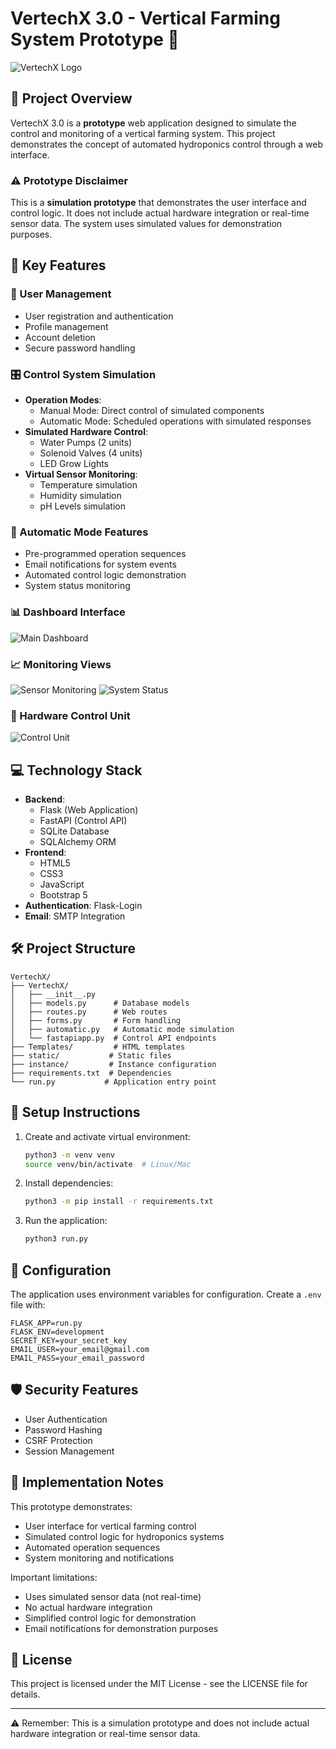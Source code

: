# VertechX 3.0 - Vertical Farming System Prototype 🌱

![VertechX Logo](static/images/LOGO.png)

## 🚀 Project Overview

VertechX 3.0 is a **prototype** web application designed to simulate the control and monitoring of a vertical farming system. This project demonstrates the concept of automated hydroponics control through a web interface.

### ⚠️ Prototype Disclaimer
This is a **simulation prototype** that demonstrates the user interface and control logic. It does not include actual hardware integration or real-time sensor data. The system uses simulated values for demonstration purposes.

## 🌟 Key Features

### 👤 User Management
- User registration and authentication
- Profile management
- Account deletion
- Secure password handling

### 🎛️ Control System Simulation
- **Operation Modes**:
  - Manual Mode: Direct control of simulated components
  - Automatic Mode: Scheduled operations with simulated responses
- **Simulated Hardware Control**:
  - Water Pumps (2 units)
  - Solenoid Valves (4 units)
  - LED Grow Lights
- **Virtual Sensor Monitoring**:
  - Temperature simulation
  - Humidity simulation
  - pH Levels simulation

### 🤖 Automatic Mode Features
- Pre-programmed operation sequences
- Email notifications for system events
- Automated control logic demonstration
- System status monitoring

### 📊 Dashboard Interface
![Main Dashboard](static/images/readme/Ver1.png)

### 📈 Monitoring Views
![Sensor Monitoring](static/images/readme/Ver3.png)
![System Status](static/images/readme/Ver4.png)

### 🔧 Hardware Control Unit
![Control Unit](static/images/readme/ControlUnit.jpeg)

## 💻 Technology Stack

- **Backend**:
  - Flask (Web Application)
  - FastAPI (Control API)
  - SQLite Database
  - SQLAlchemy ORM
- **Frontend**:
  - HTML5
  - CSS3
  - JavaScript
  - Bootstrap 5
- **Authentication**: Flask-Login
- **Email**: SMTP Integration

## 🛠️ Project Structure

```
VertechX/
├── VertechX/
│   ├── __init__.py
│   ├── models.py      # Database models
│   ├── routes.py      # Web routes
│   ├── forms.py       # Form handling
│   ├── automatic.py   # Automatic mode simulation
│   └── fastapiapp.py  # Control API endpoints
├── Templates/         # HTML templates
├── static/           # Static files
├── instance/         # Instance configuration
├── requirements.txt  # Dependencies
└── run.py           # Application entry point
```

## 🚀 Setup Instructions

1. Create and activate virtual environment:
   ```bash
   python3 -m venv venv
   source venv/bin/activate  # Linux/Mac
   ```

2. Install dependencies:
   ```bash
   python3 -m pip install -r requirements.txt
   ```

3. Run the application:
   ```bash
   python3 run.py
   ```

## 🔧 Configuration

The application uses environment variables for configuration. Create a `.env` file with:

```env
FLASK_APP=run.py
FLASK_ENV=development
SECRET_KEY=your_secret_key
EMAIL_USER=your_email@gmail.com
EMAIL_PASS=your_email_password
```

## 🛡️ Security Features

- User Authentication
- Password Hashing
- CSRF Protection
- Session Management

## 📝 Implementation Notes

This prototype demonstrates:
- User interface for vertical farming control
- Simulated control logic for hydroponics systems
- Automated operation sequences
- System monitoring and notifications

Important limitations:
- Uses simulated sensor data (not real-time)
- No actual hardware integration
- Simplified control logic for demonstration
- Email notifications for demonstration purposes

## 📄 License

This project is licensed under the MIT License - see the LICENSE file for details.

---

⚠️ Remember: This is a simulation prototype and does not include actual hardware integration or real-time sensor data.

   
